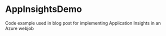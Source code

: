 # AppInsightsDemo
Code example used in blog post for implementing Application Insights in an Azure webjob
